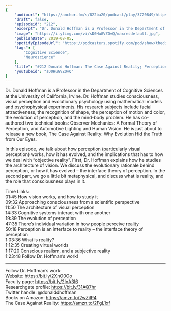 ```yaml
---
{
	"audiourl": "https://anchor.fm/s/822ba20/podcast/play/3720849/https%3A%2F%2Fd3ctxlq1ktw2nl.cloudfront.net%2Fproduction%2F2019-5-30%2F17877422-44100-2-af111d0c2fa81.m4a",
	"draft": false,
	"episodeid": "212",
	"excerpt": "Dr. Donald Hoffman is a Professor in the Department of Cognitive Sciences at the University of California, Irvine. Dr. Hoffman studies consciousness, visual perception and evolutionary psychology using mathematical models and psychophysical experiments. His research subjects include facial attractiveness, the recognition of shape, the perception of motion and color, the evolution of perception, and the mind-body problem. He has co-authored two technical books: Observer Mechanics: A Formal Theory of Perception, and Automotive Lighting and Human Vision. He is just about to release a new book, The Case Against Reality: Why Evolution Hid the Truth from Our Eyes.",
	"image": "https://i.ytimg.com/vi/sD0HuGVZOvQ/maxresdefault.jpg",
	"publishDate": 2019-08-05,
	"spotifyEpisodeUrl": "https://podcasters.spotify.com/pod/show/thedissenter/episodes/212-Donald-Hoffman-The-Case-Against-Reality-Perception--Consciousness--And-Reality-e4g26h",
	"tags": [
		"Cognitive Science",
		"Neuroscience"
	],
	"title": "#212 Donald Hoffman: The Case Against Reality; Perception, Consciousness, And Reality",
	"youtubeid": "sD0HuGVZOvQ"
}
---
```

Dr. Donald Hoffman is a Professor in the Department of Cognitive Sciences at the University of California, Irvine. Dr. Hoffman studies consciousness, visual perception and evolutionary psychology using mathematical models and psychophysical experiments. His research subjects include facial attractiveness, the recognition of shape, the perception of motion and color, the evolution of perception, and the mind-body problem. He has co-authored two technical books: Observer Mechanics: A Formal Theory of Perception, and Automotive Lighting and Human Vision. He is just about to release a new book, The Case Against Reality: Why Evolution Hid the Truth from Our Eyes.

In this episode, we talk about how perception (particularly visual perception) works, how it has evolved, and the implications that has to how we deal with “objective reality”. First, Dr. Hoffman explains how he studies the architecture of vision. We discuss the evolutionary rationale behind perception, or how it has evolved – the interface theory of perception. In the second part, we go a little bit metaphysical, and discuss what is reality, and the role that consciousness plays in it. 

Time Links:  
<time>01:45</time> How vision works, and how to study it  
<time>09:32</time> Approaching consciousness from a scientific perspective  
<time>11:50</time> The architecture of visual perception                                
<time>14:33</time> Cognitive systems interact with one another  
<time>19:39</time> The evolution of perception  
<time>47:35</time> There’s individual variation in how people perceive reality  
<time>50:18</time> Perception is an interface to reality – the interface theory of perception  
<time>1:03:36</time> What is reality?  
<time>1:12:35</time> Creating virtual worlds  
<time>1:17:20</time> Conscious realism, and a subjective reality  
<time>1:23:48</time> Follow Dr. Hoffman’s work!

---

Follow Dr. Hoffman’s work:  
Website: https://bit.ly/2XnO0Oo  
Faculty page: https://bit.ly/2InA3I6  
Researchgate profile: https://bit.ly/31AQ7hr  
Twitter handle: @donalddhoffman  
Books on Amazon: https://amzn.to/2wZiIP4  
The Case Against Reality: https://amzn.to/2FgL1xf
